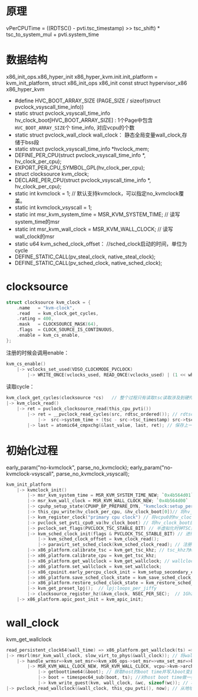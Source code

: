 
# 原理
vPerCPUTime = ((RDTSC() - pvti.tsc_timestamp) >> tsc_shift) * tsc_to_system_mul + pvti.system_time

# 数据结构
x86_init_ops.x86_hyper_init
x86_hyper_kvm.init.init_platform		= kvm_init_platform,
struct x86_init_ops x86_init
const struct hypervisor_x86 x86_hyper_kvm

- #define HVC_BOOT_ARRAY_SIZE (PAGE_SIZE / sizeof(struct pvclock_vsyscall_time_info))
- static struct pvclock_vsyscall_time_info hv_clock_boot[HVC_BOOT_ARRAY_SIZE] : 1个Page中包含`HVC_BOOT_ARRAY_SIZE`个 time_info, 对应vcpu的个数
- static struct pvclock_wall_clock wall_clock：  静态全局变量wall_clock,存储于bss段 
- static struct pvclock_vsyscall_time_info *hvclock_mem;
- DEFINE_PER_CPU(struct pvclock_vsyscall_time_info *, hv_clock_per_cpu);
- EXPORT_PER_CPU_SYMBOL_GPL(hv_clock_per_cpu);
- struct clocksource kvm_clock;
- DECLARE_PER_CPU(struct pvclock_vsyscall_time_info *, hv_clock_per_cpu);
- static int kvmclock  = 1; // 默认支持kvmclock，可以指定no_kvmclock覆盖。
- static int kvmclock_vsyscall  = 1;
- static int msr_kvm_system_time  = MSR_KVM_SYSTEM_TIME; // 读写system_time的msr
- static int msr_kvm_wall_clock  = MSR_KVM_WALL_CLOCK;   // 读写wall_clock的msr
- static u64 kvm_sched_clock_offset： //sched_clock启动的时间，单位为cycle
- DEFINE_STATIC_CALL(pv_steal_clock, native_steal_clock);
- DEFINE_STATIC_CALL(pv_sched_clock, native_sched_clock);
# clocksource

```C
struct clocksource kvm_clock = {
	.name	= "kvm-clock",
	.read	= kvm_clock_get_cycles,
	.rating	= 400,
	.mask	= CLOCKSOURCE_MASK(64),
	.flags	= CLOCK_SOURCE_IS_CONTINUOUS,
	.enable	= kvm_cs_enable,
};
```
注册的时候会调用enable：
```C
kvm_cs_enable()
    |-> vclocks_set_used(VDSO_CLOCKMODE_PVCLOCK)
        |-> WRITE_ONCE(vclocks_used, READ_ONCE(vclocks_used) | (1 << which))
```

读取cycle：
```C
kvm_clock_get_cycles(clocksource *cs)   // 整个过程只有读取tsc读取涉及到硬件其他都是virtio完成，也就不会有vmexit退出
|-> kvm_clock_read()
    |-> ret = pvclock_clocksource_read(this_cpu_pvti())
        |-> ret = __pvclock_read_cycles(src, rdtsc_ordered()); // rdtsc_ordered读出tsc，
            |->  src->system_time + (tsc - src->tsc_timestamp) src->tsc_to_system_mul >> src->tsc_shift // 这里读出来的应该是时间了
        |-> last = atomic64_cmpxchg(&last_value, last, ret); // 保存上一次读出来的值
```

# 初始化过程

early_param("no-kvmclock", parse_no_kvmclock);
early_param("no-kvmclock-vsyscall", parse_no_kvmclock_vsyscall);

```C
kvm_init_platform
    |-> kvmclock_init()
        |-> msr_kvm_system_time = MSR_KVM_SYSTEM_TIME_NEW; `0x4b564d01`
		|-> msr_kvm_wall_clock = MSR_KVM_WALL_CLOCK_NEW; `0x4b564d00`
        |-> cpuhp_setup_state(CPUHP_BP_PREPARE_DYN, "kvmclock:setup_percpu", kvmclock_setup_percpu, NULL) // // hp：hotplug, BP:bootstrap启动 启动热插拔主核的动态准备
        |-> this_cpu_write(hv_clock_per_cpu, &hv_clock_boot[0])// 将hv_clock_boot数组第一个元素的地址(虚拟地址)赋值, 给local cpu变量hv_clock_per_cpu
        |-> kvm_register_clock("primary cpu clock") // 将vcpu0的hv_clock_per_cpu物理地址写入msr_kvm_system_time指向的msr中,
        |-> pvclock_set_pvti_cpu0_va(hv_clock_boot) // 将hv_clock_boot的数组地址写入pvti_cpu0_va中，pvti_cpu0_va是一个pvti类型的指针
        |-> pvclock_set_flags(PVCLOCK_TSC_STABLE_BIT) // 半虚拟化时钟TSC是否稳定指示bit，什么作用呢？
        |-> kvm_sched_clock_init(flags & PVCLOCK_TSC_STABLE_BIT) // 进行时钟调度初始化，sched_clock()用于时钟调度、时间戳，及利用硬件计数器的延时以提供一个精确的延迟时钟源
            |-> kvm_sched_clock_offset = kvm_clock_read();   
	        |-> paravirt_set_sched_clock(kvm_sched_clock_read); // 注册sched_clock
        |-> x86_platform.calibrate_tsc = kvm_get_tsc_khz; // tsc_khz为Host的pTSCfreq，指向host TSC频率的指针
        |-> x86_platform.calibrate_cpu = kvm_get_tsc_khz;
        |-> x86_platform.get_wallclock = kvm_get_wallclock; // wallclock：获得系统boot时的秒数和纳秒数（绝对时间，自1970）
        |-> x86_platform.set_wallclock = kvm_set_wallclock;
        |-> x86_cpuinit.early_percpu_clock_init = kvm_setup_secondary_clock;  // 注册各非vcpu0的时钟，将各vCPU0的vptihv_clock_per_cpu写入各自的msr_kvm_system_time指向的msr中
        |-> x86_platform.save_sched_clock_state = kvm_save_sched_clock_state; // 保存sched_clock的状态，事实什么都没做
        |-> x86_platform.restore_sched_clock_state = kvm_restore_sched_clock_state;
        |-> kvm_get_preset_lpj();  // lpj:loops_per_jiffy
        |-> clocksource_register_hz(&kvm_clock, NSEC_PER_SEC);  // 1Ghz的kvmclock source的注册
    |-> x86_platform.apic_post_init = kvm_apic_init;
```


# wall_clock

kvm_get_wallclock
```C
read_persistent_clock64(wall_time) => x86_platform.get_wallclock(ts) => x86_platform.kvm_get_wallclock(ts)
|-> rmsrl(msr_kvm_wall_clock, slow_virt_to_phys(&wall_clock)); // 将wall_clock的物理地址写入到MSR_KVM_WALL_CLOCK, 触发wrmsr_vmexit
    |-> handle_wrmsr=>kvm_set_msr=>kvm_x86_ops->set_msr=>vmx_set_msr=>kvm_set_msr_common // 这个过程是在host的kvm模块中
        |-> MSR_KVM_WALL_CLOCK_NEW, MSR_KVM_WALL_CLOCK, vcpu->kvm->arch.wall_clock = data; kvm_write_wall_clock(vcpu->kvm, data);
            |-> getboottime64(&boot); // 获取host的boot time并写入boot变量,
            |-> boot = timespec64_sub(boot, ts); //对host boot time做一些调整
            |-> kvm_write_guest(kvm, wall_clock, &wc, sizeof(wc)); // 将wc即host boot time的内容写入guest的wallclock中
|-> pvclock_read_wallclock(&wall_clock, this_cpu_pvti(), now); // 从地址中读取时间
```